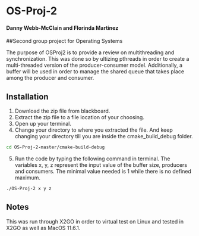 # OS-Proj-2
#### Danny Webb-McClain and Florinda Martinez

##Second group project for Operating Systems

The purpose of OSProj2 is to provide a review on multithreading and synchronization. This was done so by ultizing pthreads in order to create a multi-threaded version of the producer-consumer model. Additionally, a buffer will be used in order to manage the shared queue that takes place among the producer and consumer.

## Installation

1. Download the zip file from blackboard.
2. Extract the zip file to a file location of your choosing.
3. Open up your terminal.
4. Change your directory to where you extracted the file. And keep changing your directory till you are inside the cmake_build_debug folder.

```bash
cd OS-Proj-2-master/cmake-build-debug
```
5. Run the code by typing the following command in terminal. The variables x, y, z represent the input value of the buffer size, producers and consumers. The minimal value needed is 1 while there is no defined maximum.

```bash
./OS-Proj-2 x y z 
```

## Notes
This was run through X2GO in order to virtual test on Linux and tested in X2GO as well as MacOS 11.6.1.
